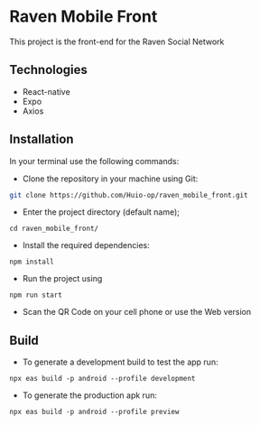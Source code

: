 # Raven Mobile Front

This project is the front-end for the Raven Social Network

## Technologies

- React-native
- Expo
- Axios

## Installation

In your terminal use the following commands:

- Clone the repository in your machine using Git:

```sh
git clone https://github.com/Huio-op/raven_mobile_front.git
```

- Enter the project directory (default name);

```
cd raven_mobile_front/
```

- Install the required dependencies:

```
npm install
```

- Run the project using

```
npm run start
```

- Scan the QR Code on your cell phone or use the Web version


## Build

- To generate a development build to test the app run: 
```
npx eas build -p android --profile development
```

- To generate the production apk run:
```
npx eas build -p android --profile preview
```